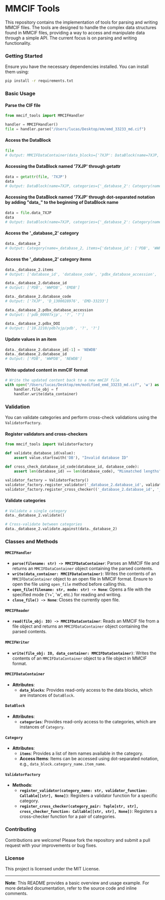 # MMCIF Tools

This repository contains the implementation of tools for parsing and writing MMCIF files. The tools are designed to handle the complex data structures found in MMCIF files, providing a way to access and manipulate data through a simple API. The current focus is on parsing and writing functionality.

### Getting Started

Ensure you have the necessary dependencies installed. You can install them using:

```bash
pip install -r requirements.txt
```

### Basic Usage

#### Parse the CIF file

```python
from mmcif_tools import MMCIFHandler

handler = MMCIFHandler()
file = handler.parse("/Users/lucas/Desktop/em/emd_33233_md.cif")
```

#### Access the DataBlock

```python
file
# Output: MMCIFDataContainer(data_blocks={'7XJP': DataBlock(name=7XJP, categories={'_database_2': Category(name=_database_2, items={'database_id': ['PDB', 'WWPDB', 'EMDB'], 'database_code': ['7XJP', 'D_1300028976', 'EMD-33233'], 'pdbx_database_accession': ['pdb_00007xjp', '?', '?'], 'pdbx_DOI': ['10.2210/pdb7xjp/pdb', '?', '?']})})})
```

#### Accessing the DataBlock named '7XJP' through getattr

```python
data = getattr(file, '7XJP')
data
# Output: DataBlock(name=7XJP, categories={'_database_2': Category(name=_database_2, items={'database_id': ['PDB', 'WWPDB', 'EMDB'], 'database_code': ['7XJP', 'D_1300028976', 'EMD-33233'], 'pdbx_database_accession': ['pdb_00007xjp', '?', '?'], 'pdbx_DOI': ['10.2210/pdb7xjp/pdb', '?', '?']})})
```
#### Accessing the DataBlock named '7XJP' through dot-separated notation by adding "data_" to the beginning of DataBlock name

```python
data = file.data_7XJP
data
# Output: DataBlock(name=7XJP, categories={'_database_2': Category(name=_database_2, items={'database_id': ['PDB', 'WWPDB', 'EMDB'], 'database_code': ['7XJP', 'D_1300028976', 'EMD-33233'], 'pdbx_database_accession': ['pdb_00007xjp', '?', '?'], 'pdbx_DOI': ['10.2210/pdb7xjp/pdb', '?', '?']})})
```

#### Access the '_database_2' category

```python
data._database_2
# Output: Category(name=_database_2, items={'database_id': ['PDB', 'WWPDB', 'EMDB'], 'database_code': ['7XJP', 'D_1300028976', 'EMD-33233'], 'pdbx_database_accession': ['pdb_00007xjp', '?', '?'], 'pdbx_DOI': ['10.2210/pdb7xjp/pdb', '?', '?']})
```

#### Access the '_database_2' category items

```python
data._database_2.items
# Output: ['database_id', 'database_code', 'pdbx_database_accession', 'pdbx_DOI']

data._database_2.database_id
# Output: ['PDB', 'WWPDB', 'EMDB']

data._database_2.database_code
# Output: ['7XJP', 'D_1300028976', 'EMD-33233']

data._database_2.pdbx_database_accession
# Output: ['pdb_00007xjp', '?', '?']

data._database_2.pdbx_DOI
# Output: ['10.2210/pdb7xjp/pdb', '?', '?']
```

#### Update values in an item

```python
data._database_2.database_id[-1] = 'NEWDB'
data._database_2.database_id
# Output: ['PDB', 'WWPDB', 'NEWDB']
```

#### Write updated content in mmCIF format

```python
# Write the updated content back to a new mmCIF file
with open("/Users/lucas/Desktop/em/modified_emd_33233_md.cif", 'w') as f:
    handler.file_obj = f
    handler.write(data_container)
```

### Validation

You can validate categories and perform cross-check validations using the `ValidatorFactory`.

#### Register validators and cross-checkers

```python
from mmcif_tools import ValidatorFactory

def validate_database_id(value):
    assert value.startswith('DB'), "Invalid database ID"

def cross_check_database_id_code(database_id, database_code):
    assert len(database_id) == len(database_code), "Mismatched lengths"

validator_factory = ValidatorFactory()
validator_factory.register_validator('_database_2.database_id', validate_database_id)
validator_factory.register_cross_checker(('_database_2.database_id', '_database_2.database_code'), cross_check_database_id_code)
```

#### Validate categories

```python
# Validate a single category
data._database_2.validate()

# Cross-validate between categories
data._database_2.validate.against(data._database_2)
```

### Classes and Methods

#### `MMCIFHandler`

- **`parse(filename: str) -> MMCIFDataContainer`**: Parses an MMCIF file and returns an `MMCIFDataContainer` object containing the parsed contents.
- **`write(data_container: MMCIFDataContainer)`**: Writes the contents of an `MMCIFDataContainer` object to an open file in MMCIF format. Ensure to open the file using `open_file` method before calling this.
- **`open_file(filename: str, mode: str) -> None`**: Opens a file with the specified mode ('r+', 'w', etc.) for reading and writing.
- **`close_file() -> None`**: Closes the currently open file.

#### `MMCIFReader`

- **`read(file_obj: IO) -> MMCIFDataContainer`**: Reads an MMCIF file from a file object and returns an `MMCIFDataContainer` object containing the parsed contents.

#### `MMCIFWriter`

- **`write(file_obj: IO, data_container: MMCIFDataContainer)`**: Writes the contents of an `MMCIFDataContainer` object to a file object in MMCIF format.

#### `MMCIFDataContainer`

- **Attributes**:
  - **`data_blocks`**: Provides read-only access to the data blocks, which are instances of `DataBlock`.

#### `DataBlock`

- **Attributes**:
  - **`categories`**: Provides read-only access to the categories, which are instances of `Category`.

#### `Category`

- **Attributes**:
  - **`items`**: Provides a list of item names available in the category.
  - **Access Items**: Items can be accessed using dot-separated notation, e.g., `data_block.category_name.item_name`.

#### `ValidatorFactory`

- **Methods**:
  - **`register_validator(category_name: str, validator_function: Callable[[str], None])`**: Registers a validator function for a specific category.
  - **`register_cross_checker(category_pair: Tuple[str, str], cross_checker_function: Callable[[str, str], None])`**: Registers a cross-checker function for a pair of categories.

### Contributing

Contributions are welcome! Please fork the repository and submit a pull request with your improvements or bug fixes.

### License

This project is licensed under the MIT License.

---

**Note**: This README provides a basic overview and usage example. For more detailed documentation, refer to the source code and inline comments.
